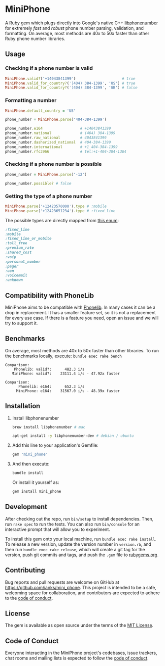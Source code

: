 # MiniPhone

A Ruby gem which plugs directly into Google's native C++
[libphonenumber](https://github.com/google/libphonenumber) for extremely
_fast_ and _robust_ phone number parsing, validation, and formatting. On
average, most methods are 40x to 50x faster than other Ruby phone number
libraries.

## Usage

### Checking if a phone number is valid

```ruby
MiniPhone.valid?('+14043841399')                     # true
MiniPhone.valid_for_country?('(404) 384-1399', 'US') # true
MiniPhone.valid_for_country?('(404) 384-1399', 'GB') # false
```

### Formatting a number

```ruby
MiniPhone.default_country = 'US'

phone_number = MiniPhone.parse('404-384-1399')

phone_number.e164                 # +14043841399
phone_number.national             # (404) 384-1399
phone_number.raw_national         # 4043841399
phone_number.dasherized_national  # 404-384-1399
phone_number.international        # +1 404-384-1399
phone_number.rfc3966              # tel:+1-404-384-1384
```

### Checking if a phone number is possible

```ruby
phone_number = MiniPhone.parse('-12')

phone_number.possible? # false
```

### Getting the type of a phone number

```ruby
MiniPhone.parse('+12423570000').type # :mobile
MiniPhone.parse('+12423651234').type # :fixed_line
```

The possible types are directly mapped from [this
enum](https://github.com/google/libphonenumber/blob/4e9954edea7cf263532c5dd3861a801104c3f012/cpp/src/phonenumbers/phonenumberutil.h#L91):

```ruby
:fixed_line
:mobile
:fixed_line_or_mobile
:toll_free
:premium_rate
:shared_cost
:voip
:personal_number
:pager
:uan
:voicemail
:unknown
```

## Compatibility with PhoneLib

MiniPhone aims to be compatible with
[Phonelib](https://github.com/daddyz/phonelib). In many cases it can be a
drop in replacement. It has a smaller feature set, so it is not a
replacement for every use case. If there is a feature you need, open
an issue and we will try to support it.

## Benchmarks

On average, most methods are 40x to 50x faster than other libraries. To run
the benchmarks locally, execute: `bundle exec rake bench`

```
Comparison:
    Phonelib: valid?:      482.3 i/s
   MiniPhone: valid?:    23111.4 i/s - 47.92x faster
```

```
Comparison:
      Phonelib: e164:      652.3 i/s
     MiniPhone: e164:    31567.0 i/s - 48.39x faster
```

## Installation

1. Install libphonenumber

   ```sh
   brew install libphonenumber # mac
   ```

   ```sh
   apt-get install -y libphonenumber-dev # debian / ubuntu
   ```

2. Add this line to your application's Gemfile:

   ```ruby
   gem 'mini_phone'
   ```

3. And then execute:

   ```sh
   bundle install
   ```

   Or install it yourself as:

   ```sh
   gem install mini_phone
   ```

## Development

After checking out the repo, run `bin/setup` to install dependencies. Then,
run `rake spec` to run the tests. You can also run `bin/console` for an
interactive prompt that will allow you to experiment.

To install this gem onto your local machine, run `bundle exec rake install`.
To release a new version, update the version number in `version.rb`, and then
run `bundle exec rake release`, which will create a git tag for the version,
push git commits and tags, and push the `.gem` file to
[rubygems.org](https://rubygems.org).

## Contributing

Bug reports and pull requests are welcome on GitHub at
https://github.com/ianks/mini_phone. This project is intended to be a
safe, welcoming space for collaboration, and contributors are expected to
adhere to the [code of
conduct](https://github.com/ianks/mini_phone/blob/master/CODE_OF_CONDUCT.md).

## License

The gem is available as open source under the terms of the [MIT
License](https://opensource.org/licenses/MIT).

## Code of Conduct

Everyone interacting in the MiniPhone project's codebases, issue trackers,
chat rooms and mailing lists is expected to follow the [code of
conduct](https://github.com/ianks/mini_phone/blob/master/CODE_OF_CONDUCT.md).
